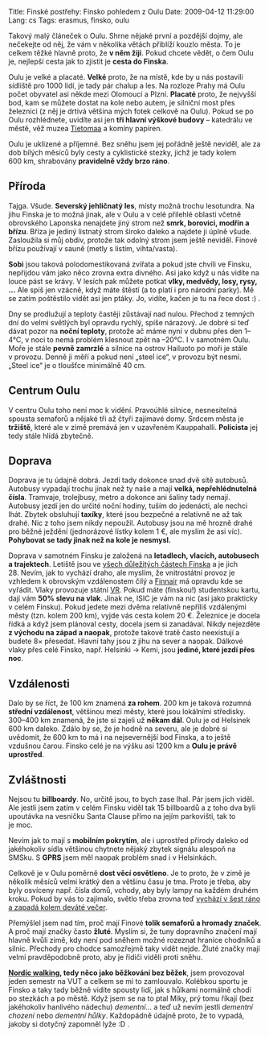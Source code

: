 Title: Finské postřehy: Finsko pohledem z Oulu
Date: 2009-04-12 11:29:00
Lang: cs
Tags: erasmus, finsko, oulu

Takový malý článeček o Oulu. Shrne nějaké první a pozdější dojmy, ale nečekejte od něj, že vám v několika větách přiblíží kouzlo města. To je celkem těžké hlavně proto, že **v něm žiji**. Pokud chcete vědět, o čem Oulu je, nejlepší cesta jak to zjistit je **cesta do Finska**.

Oulu je velké a placaté. **Velké** proto, že na místě, kde by u nás postavili sídliště pro 1000 lidí, je tady pár chalup a les. Na rozloze Prahy má Oulu počet obyvatel asi někde mezi Olomoucí a Plzní. **Placaté** proto, že nejvyšší bod, kam se můžete dostat na kole nebo autem, je silniční most přes železnici (z něj je drtivá většina mých fotek celkově na Oulu). Pokud se po Oulu rozhlédnete, uvidíte asi jen **tři hlavní výškové budovy** – katedrálu ve městě, věž muzea [Tietomaa]({filename}2009-03-15_retrospektivni-kousek.md) a komíny papíren.

Oulu je uklizené a příjemné. Bez sněhu jsem jej pořádně ještě neviděl, ale za dob bílých měsíců byly cesty a cyklistické stezky, jichž je tady kolem 600 km, shrabovány **pravidelně vždy brzo ráno**.

## Příroda

Tajga. Všude. **Severský jehličnatý les**, místy možná trochu lesotundra. Na jihu Finska je to možná jinak, ale v Oulu a v celé přilehlé oblasti včetně obrovského Laponska nenajdete jiný strom než **smrk, borovici, modřín a břízu**. Bříza je jediný listnatý strom široko daleko a najdete ji úplně všude. Zasloužila si můj obdiv, protože tak odolný strom jsem ještě neviděl. Finové břízu používají v sauně (metly s listím, vihta/vasta).

**Sobi** jsou taková polodomestikovaná zvířata a pokud jste chvíli ve Finsku, nepřijdou vám jako něco zrovna extra divného. Asi jako když u nás vidíte na louce pást se krávy. V lesích pak můžete potkat **vlky, medvědy, losy, rysy, …** Ale spíš jen vzácně, když máte štěstí (a to platí i pro národní parky). Mě se zatím poštěstilo vidět asi jen ptáky. Jo, vidíte, kačen je tu na řece dost :) .

Dny se prodlužují a teploty častěji zůstávají nad nulou. Přechod z temných dní do velmi světlých byl opravdu rychlý, spíše nárazový. Je dobré si teď dávat pozor na **noční teploty**, protože ač máme nyní v dubnu přes den 1–4°C, v noci to nemá problém klesnout zpět na –20°C. I v samotném Oulu. Moře je stále **pevně zamrzlé** a silnice na ostrov Hailuoto po moři je stále v provozu. Denně ji měří a pokud není „steel ice“, v provozu být nesmí. „Steel ice“ je o tloušťce minimálně 40 cm.

## Centrum Oulu

V centru Oulu toho není moc k vidění. Pravoúhlé silnice, nesnesitelná spousta semaforů a nějaké tři až čtyři zajímavé domy. Srdcem města je **tržiště**, které ale v zimě premává jen v uzavřeném Kauppahalli. **Policista** jej tedy stále hlídá zbytečně.

## Doprava

Doprava je tu údajně dobrá. Jezdí tady dokonce snad dvě sítě autobusů. Autobusy vypadají trochu jinak než ty naše a mají **velká, nepřehlédnutelná čísla**. Tramvaje, trolejbusy, metro a dokonce ani šaliny tady nemají. Autobusy jezdí jen do určité noční hodiny, tuším do jedenácti, ale nechci lhát. Zbytek obsluhují **taxíky**, které jsou bezpečné a relativně ne až tak drahé. Nic z toho jsem nikdy nepoužil. Autobusy jsou na mě hrozně drahé pro běžné ježdění (jednorázové lístky kolem 1 €, ale myslím že asi víc). **Pohybovat se tady jinak než na kole je nesmysl.**

Doprava v samotném Finsku je založená na **letadlech, vlacích, autobusech a trajektech**. Letiště jsou ve [všech důležitých částech Finska](http://en.wikipedia.org/wiki/List_of_airports_in_Finland) a je jich 28. Nevím, jak to vychází draho, ale myslím, že vnitrostátní provoz je vzhledem k obrovským vzdálenostem čilý a [Finnair](http://www.finnair.com/) má opravdu kde se vyřádit. Vlaky provozuje státní [VR](http://www.vr.fi/). Pokud máte (finskou!) studentskou kartu, dají vám **50% slevu na vlak**. Jinak ne, ISIC je vám na nic (asi jako prakticky v celém Finsku). Pokud jedete mezi dvěma relativně nepříliš vzdálenými městy (tzn. kolem 200 km), vyjde vás cesta kolem 20 €. Železnice je docela řídká a když jsem plánoval cesty, docela jsem si zanadával. Nikdy nejezděte **z východu na západ a naopak**, protože takové tratě často neexistují a budete 8× přesedat. Hlavní tahy jsou z jihu na sever a naopak. Dálkové vlaky přes celé Finsko, např. Helsinki → Kemi, jsou **jediné, které jezdí přes noc**.

## Vzdálenosti

Dalo by se říct, že 100 km znamená **za rohem**. 200 km je taková rozumná **střední vzdálenost**, většinou mezi městy, které jsou lokálními středisky. 300–400 km znamená, že jste si zajeli už **někam dál**. Oulu je od Helsinek 600 km daleko. Zdálo by se, že je hodně na severu, ale je dobré si uvědomit, že 600 km to má i na nejsevernější bod Finska, a to ještě vzdušnou čarou. Finsko celé je na výšku asi 1200 km a **Oulu je právě uprostřed**.

## Zvláštnosti

Nejsou tu **billboardy**. No, určitě jsou, to bych zase lhal. Pár jsem jich viděl. Ale jestli jsem zatím v celém Finsku viděl tak 15 billboardů a z toho dva byli upoutávka na vesničku Santa Clause přímo na jejím parkovišti, tak to je moc.

Nevím jak to mají s **mobilním pokrytím**, ale i uprostřed přírody daleko od jakéhokoliv sídla většinou chytnete nějaký zbytek signálu alespoň na SMSku. S **GPRS** jsem měl naopak problém snad i v Helsinkách.

Celkově je v Oulu poměrně **dost věcí osvětleno**. Je to proto, že v zimě je několik měsíců velmi krátký den a většinu času je tma. Proto je třeba, aby byly osvíceny např. čísla domů, vchody, aby byly lampy na každém druhém kroku. Pokud by vás to zajímalo, světlo třeba zrovna teď [vychází v šest ráno a zapadá kolem deváté večer](http://fmi.fi/weather/local.html?place=Oulu).

Přemýšlel jsem nad tím, proč mají Finové **tolik semaforů a hromady značek**. A proč mají značky často **žluté**. Myslím si, že tuny dopravního značení mají hlavně kvůli zimě, kdy není pod sněhem možné rozeznat hranice chodníků a silnic. Přechody pro chodce samozřejmě taky vidět nejde. Žluté značky mají velmi pravděpodobně proto, aby je řidiči viděli proti sněhu.

**[Nordic walking](http://www.google.com/search?q=nordic+walking), tedy něco jako běžkování bez běžek**, jsem provozoval jeden semestr na VUT a celkem se mi to zamlouvalo. Kolébkou sportu je Finsko a taky tady běžně vidíte spousty lidí, jak s hůlkami normálně chodí po stezkách a po městě. Když jsem se na to ptal Miky, prý tomu říkají (bez jakéhokoliv hanlivého nádechu) *dementní*… a teď už nevím jestli *dementní chození* nebo *dementní hůlky*. Každopádně údajně proto, že to vypadá, jakoby si dotyčný zapomněl lyže :D .
